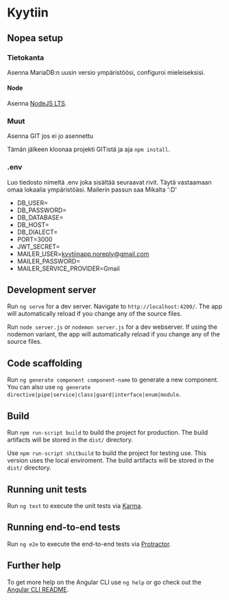 # Kyytiin

## Nopea setup

### Tietokanta

Asenna MariaDB:n uusin versio ympäristöösi, configuroi mieleiseksisi. 

#### Node

Asenna [NodeJS LTS](https://nodejs.org/en/). 

### Muut

Asenna GIT jos ei jo asennettu

Tämän jälkeen kloonaa projekti GITistä ja aja `npm install`.  

### .env

Luo tiedosto nimeltä .env joka sisältää seuraavat rivit. Täytä vastaamaan omaa lokaalia ympäristöäsi. Mailerin passun saa Mikalta ':D'
+ DB_USER=
+ DB_PASSWORD=
+ DB_DATABASE=
+ DB_HOST=
+ DB_DIALECT=
+ PORT=3000
+ JWT_SECRET=
+ MAILER_USER=kyytiinapp.noreply@gmail.com
+ MAILER_PASSWORD=
+ MAILER_SERVICE_PROVIDER=Gmail

## Development server

Run `ng serve` for a dev server. Navigate to `http://localhost:4200/`. The app will automatically reload if you change any of the source files.

Run `node server.js` or `nodemon server.js` for a dev webserver. If using the nodemon variant, the app will automatically reload if you change any of the source files.
## Code scaffolding

Run `ng generate component component-name` to generate a new component. You can also use `ng generate directive|pipe|service|class|guard|interface|enum|module`.

## Build

Run `npm run-script build` to build the project for production. The build artifacts will be stored in the `dist/` directory. 

Use `npm run-script shitbuild` to build the project for testing use. This version uses the local enviroment. The build artifacts will be stored in the `dist/` directory. 
## Running unit tests

Run `ng test` to execute the unit tests via [Karma](https://karma-runner.github.io).

## Running end-to-end tests

Run `ng e2e` to execute the end-to-end tests via [Protractor](http://www.protractortest.org/).

## Further help

To get more help on the Angular CLI use `ng help` or go check out the [Angular CLI README](https://github.com/angular/angular-cli/blob/master/README.md).

